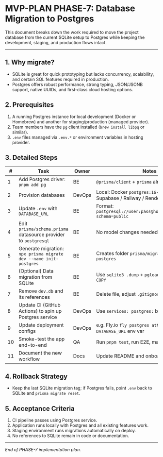# MVP-PLAN PHASE-7: Database Migration to Postgres

This document breaks down the work required to move the project database from the current SQLite setup to Postgres while keeping the development, staging, and production flows intact.

---

## 1. Why migrate?

- SQLite is great for quick prototyping but lacks concurrency, scalability, and certain SQL features required in production.
- Postgres offers robust performance, strong typing, JSON/JSONB support, native UUIDs, and first-class cloud hosting options.

## 2. Prerequisites

1. A running Postgres instance for local development (Docker or Homebrew) and another for staging/production (managed provider).
2. Team members have the `pg` client installed (`brew install libpq` or similar).
3. `.env` files managed via `.env.*` or environment variables in hosting provider.

## 3. Detailed Steps

| #   | Task                                                              | Owner  | Notes                                                                 |
| --- | ----------------------------------------------------------------- | ------ | --------------------------------------------------------------------- |
| 1   | Add Postgres driver: `pnpm add pg`                                | BE     | `@prisma/client` + `prisma` already in deps                           |
| 2   | Provision databases                                               | DevOps | Local: Docker `postgres:16-alpine`; Prod: Supabase / Railway / Render |
| 3   | Update `.env` with `DATABASE_URL`                                 | BE     | Format: `postgresql://user:pass@host:5432/parkbench?schema=public`    |
| 4   | Edit `prisma/schema.prisma` datasource provider to `postgresql`   | BE     | No model changes needed immediately                                   |
| 5   | Generate migration: `npx prisma migrate dev --name init-postgres` | BE     | Creates folder `prisma/migrations/<ts>_init-postgres`                 |
| 6   | (Optional) Data migration from SQLite                             | BE     | Use `sqlite3 .dump` + `pgloader` or write CSV + `COPY`                |
| 7   | Remove `dev.db` and its references                                | BE     | Delete file, adjust `.gitignore`                                      |
| 8   | Update CI (GitHub Actions) to spin up Postgres service            | DevOps | Use `services: postgres:` block                                       |
| 9   | Update deployment configs                                         | DevOps | e.g. Fly.io `fly postgres attach`, Render `DATABASE_URL` env var      |
| 10  | Smoke-test the app end-to-end                                     | QA     | Run `pnpm test`, run E2E, manual flows                                |
| 11  | Document the new workflow                                         | Docs   | Update README and onboarding steps                                    |

## 4. Rollback Strategy

- Keep the last SQLite migration tag; if Postgres fails, point `.env` back to SQLite and `prisma migrate reset`.

## 5. Acceptance Criteria

1. CI pipeline passes using Postgres service.
2. Application runs locally with Postgres and all existing features work.
3. Staging environment runs migrations automatically on deploy.
4. No references to SQLite remain in code or documentation.

---

_End of PHASE-7 implementation plan._
